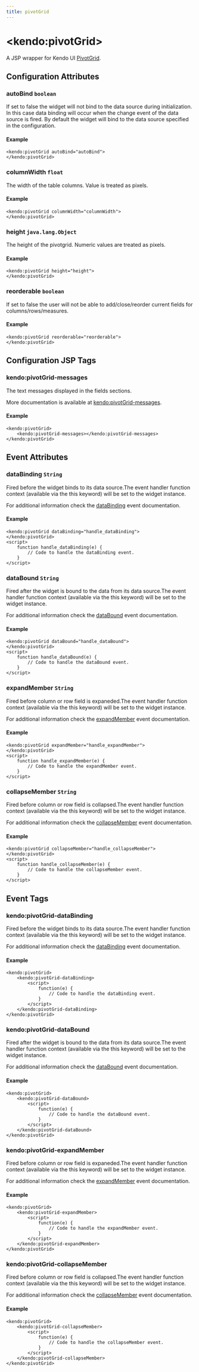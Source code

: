 ```yaml
---
title: pivotGrid
---
```


# \<kendo:pivotGrid\>
A JSP wrapper for Kendo UI [PivotGrid](/kendo-ui/api/web/pivotgrid).

## Configuration Attributes

### autoBind `boolean`

If set to false the widget will not bind to the data source during initialization. In this case data binding will occur when the change event of the
data source is fired. By default the widget will bind to the data source specified in the configuration.

#### Example
    <kendo:pivotGrid autoBind="autoBind">
    </kendo:pivotGrid>

### columnWidth `float`

The width of the table columns. Value is treated as pixels.

#### Example
    <kendo:pivotGrid columnWidth="columnWidth">
    </kendo:pivotGrid>

### height `java.lang.Object`

The height of the pivotgrid. Numeric values are treated as pixels.

#### Example
    <kendo:pivotGrid height="height">
    </kendo:pivotGrid>

### reorderable `boolean`

If set to false the user will not be able to add/close/reorder current fields for columns/rows/measures.

#### Example
    <kendo:pivotGrid reorderable="reorderable">
    </kendo:pivotGrid>


##  Configuration JSP Tags

### kendo:pivotGrid-messages

The text messages displayed in the fields sections.

More documentation is available at [kendo:pivotGrid-messages](/kendo-ui/api/wrappers/jsp/pivotgrid/messages).

#### Example

    <kendo:pivotGrid>
        <kendo:pivotGrid-messages></kendo:pivotGrid-messages>
    </kendo:pivotGrid>


## Event Attributes

### dataBinding `String`

Fired before the widget binds to its data source.The event handler function context (available via the this keyword) will be set to the widget instance.


For additional information check the [dataBinding](/kendo-ui/api/web/pivotgrid#events-dataBinding) event documentation.

#### Example
    <kendo:pivotGrid dataBinding="handle_dataBinding">
    </kendo:pivotGrid>
    <script>
        function handle_dataBinding(e) {
            // Code to handle the dataBinding event.
        }
    </script>

### dataBound `String`

Fired after the widget is bound to the data from its data source.The event handler function context (available via the this keyword) will be set to the widget instance.


For additional information check the [dataBound](/kendo-ui/api/web/pivotgrid#events-dataBound) event documentation.

#### Example
    <kendo:pivotGrid dataBound="handle_dataBound">
    </kendo:pivotGrid>
    <script>
        function handle_dataBound(e) {
            // Code to handle the dataBound event.
        }
    </script>

### expandMember `String`

Fired before column or row field is expaneded.The event handler function context (available via the this keyword) will be set to the widget instance.


For additional information check the [expandMember](/kendo-ui/api/web/pivotgrid#events-expandMember) event documentation.

#### Example
    <kendo:pivotGrid expandMember="handle_expandMember">
    </kendo:pivotGrid>
    <script>
        function handle_expandMember(e) {
            // Code to handle the expandMember event.
        }
    </script>

### collapseMember `String`

Fired before column or row field is collapsed.The event handler function context (available via the this keyword) will be set to the widget instance.


For additional information check the [collapseMember](/kendo-ui/api/web/pivotgrid#events-collapseMember) event documentation.

#### Example
    <kendo:pivotGrid collapseMember="handle_collapseMember">
    </kendo:pivotGrid>
    <script>
        function handle_collapseMember(e) {
            // Code to handle the collapseMember event.
        }
    </script>

## Event Tags

### kendo:pivotGrid-dataBinding

Fired before the widget binds to its data source.The event handler function context (available via the this keyword) will be set to the widget instance.


For additional information check the [dataBinding](/kendo-ui/api/web/pivotgrid#events-dataBinding) event documentation.

#### Example
    <kendo:pivotGrid>
        <kendo:pivotGrid-dataBinding>
            <script>
                function(e) {
                    // Code to handle the dataBinding event.
                }
            </script>
        </kendo:pivotGrid-dataBinding>
    </kendo:pivotGrid>

### kendo:pivotGrid-dataBound

Fired after the widget is bound to the data from its data source.The event handler function context (available via the this keyword) will be set to the widget instance.


For additional information check the [dataBound](/kendo-ui/api/web/pivotgrid#events-dataBound) event documentation.

#### Example
    <kendo:pivotGrid>
        <kendo:pivotGrid-dataBound>
            <script>
                function(e) {
                    // Code to handle the dataBound event.
                }
            </script>
        </kendo:pivotGrid-dataBound>
    </kendo:pivotGrid>

### kendo:pivotGrid-expandMember

Fired before column or row field is expaneded.The event handler function context (available via the this keyword) will be set to the widget instance.


For additional information check the [expandMember](/kendo-ui/api/web/pivotgrid#events-expandMember) event documentation.

#### Example
    <kendo:pivotGrid>
        <kendo:pivotGrid-expandMember>
            <script>
                function(e) {
                    // Code to handle the expandMember event.
                }
            </script>
        </kendo:pivotGrid-expandMember>
    </kendo:pivotGrid>

### kendo:pivotGrid-collapseMember

Fired before column or row field is collapsed.The event handler function context (available via the this keyword) will be set to the widget instance.


For additional information check the [collapseMember](/kendo-ui/api/web/pivotgrid#events-collapseMember) event documentation.

#### Example
    <kendo:pivotGrid>
        <kendo:pivotGrid-collapseMember>
            <script>
                function(e) {
                    // Code to handle the collapseMember event.
                }
            </script>
        </kendo:pivotGrid-collapseMember>
    </kendo:pivotGrid>

